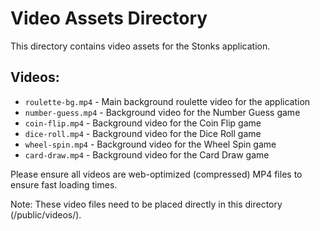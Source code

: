 
# Video Assets Directory

This directory contains video assets for the Stonks application.

## Videos:
- `roulette-bg.mp4` - Main background roulette video for the application
- `number-guess.mp4` - Background video for the Number Guess game
- `coin-flip.mp4` - Background video for the Coin Flip game
- `dice-roll.mp4` - Background video for the Dice Roll game
- `wheel-spin.mp4` - Background video for the Wheel Spin game
- `card-draw.mp4` - Background video for the Card Draw game

Please ensure all videos are web-optimized (compressed) MP4 files to ensure fast loading times.

Note: These video files need to be placed directly in this directory (/public/videos/).

